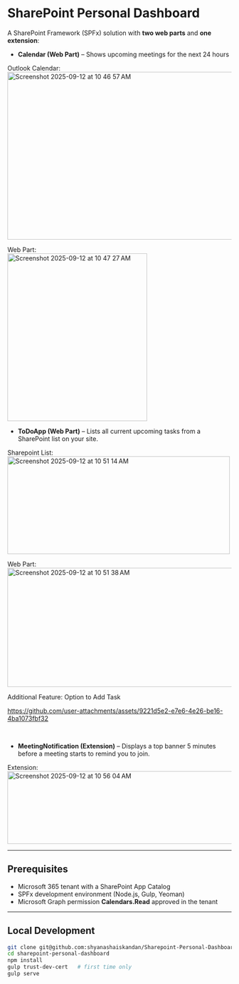 # SharePoint Personal Dashboard

A SharePoint Framework (SPFx) solution with **two web parts** and **one extension**:

- **Calendar (Web Part)** – Shows upcoming meetings for the next 24 hours <br/>

Outlook Calendar: <br/>
<img width="600" height="376" alt="Screenshot 2025-09-12 at 10 46 57 AM" src="https://github.com/user-attachments/assets/e355f03d-ad57-49e9-87dd-9d79d27b7775" /> <br />

Web Part: <br/>
<img width="314" height="376" alt="Screenshot 2025-09-12 at 10 47 27 AM" src="https://github.com/user-attachments/assets/2cb497dc-1da3-4d88-82e6-7204e690fe49" /> <br/>


- **ToDoApp (Web Part)** – Lists all current upcoming tasks from a SharePoint list on your site.

Sharepoint List: <br/>
<img width="500" height="219" alt="Screenshot 2025-09-12 at 10 51 14 AM" src="https://github.com/user-attachments/assets/8d8b2b43-f954-4556-99db-cba1c38d555c" /> <br/>

Web Part: <br/>
<img width="600" height="267" alt="Screenshot 2025-09-12 at 10 51 38 AM" src="https://github.com/user-attachments/assets/1f50530b-e73b-4288-b422-57a0950f31ea" /> <br/>

Additional Feature: Option to Add Task

https://github.com/user-attachments/assets/9221d5e2-e7e6-4e26-be16-4ba1073fbf32

<br/>

- **MeetingNotification (Extension)** – Displays a top banner 5 minutes before a meeting starts to remind you to join.

Extension: <br/>
<img width="1440" height="163" alt="Screenshot 2025-09-12 at 10 56 04 AM" src="https://github.com/user-attachments/assets/90dba58a-1f3e-4984-917f-929ae7f3fab4" /> <br/>

---

## Prerequisites
- Microsoft 365 tenant with a SharePoint App Catalog
- SPFx development environment (Node.js, Gulp, Yeoman)
- Microsoft Graph permission **Calendars.Read** approved in the tenant

---

## Local Development
```bash
git clone git@github.com:shyanashaiskandan/Sharepoint-Personal-Dashboard.git
cd sharepoint-personal-dashboard
npm install
gulp trust-dev-cert   # first time only
gulp serve
